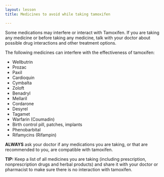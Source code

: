 ```yaml
---
layout: lesson
title: Medicines to avoid while taking tamoxifen

---
```


Some medications may interfere or interact with Tamoxifen. If you are taking any medicine or before taking any medicine, talk with your doctor about possible drug interactions and other treatment options.

The following medicines can interfere with the effectiveness of tamoxifen:

* Wellbutrin
* Prozac
* Paxil
* Cardioquin
* Cymbalta
* Zoloft
* Benadryl
* Mellaril
* Cordarone
* Desyrel
* Tagamet
* Warfarin (Coumadin)
* Birth control pill, patches, implants
* Phenobarbital
* Rifamycins (Rifampin)

**ALWAYS** ask your doctor if any medications you are taking, or that are recommended to you, are compatible with tamoxifen.

**TIP:** Keep a list of all medicines you are taking (including prescription, nonprescription drugs and herbal products) and share it with your doctor or pharmacist to make sure there is no interaction with tamoxifen.